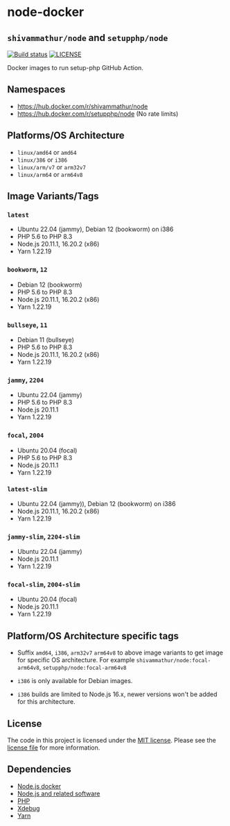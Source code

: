 # node-docker 
## `shivammathur/node` and `setupphp/node`

<a href="https://github.com/shivammathur/node-docker" title="Docker images to run setup-php GitHub Action"><img alt="Build status" src="https://github.com/shivammathur/node-docker/workflows/Build/badge.svg"></a>
<a href="https://github.com/shivammathur/node-docker/blob/main/LICENSE" title="license"><img alt="LICENSE" src="https://img.shields.io/badge/license-MIT-428f7e.svg"></a>

Docker images to run setup-php GitHub Action.

## Namespaces

- https://hub.docker.com/r/shivammathur/node
- https://hub.docker.com/r/setupphp/node (No rate limits)

## Platforms/OS Architecture

- `linux/amd64` or `amd64`
- `linux/386` or `i386`
- `linux/arm/v7` or `arm32v7`
- `linux/arm64` or `arm64v8`

## Image Variants/Tags

### `latest`

- Ubuntu 22.04 (jammy), Debian 12 (bookworm) on i386
- PHP 5.6 to PHP 8.3
- Node.js 20.11.1, 16.20.2 (x86)
- Yarn 1.22.19

### `bookworm`, `12`

- Debian 12 (bookworm)
- PHP 5.6 to PHP 8.3
- Node.js 20.11.1, 16.20.2 (x86)
- Yarn 1.22.19

### `bullseye`, `11`

- Debian 11 (bullseye)
- PHP 5.6 to PHP 8.3
- Node.js 20.11.1, 16.20.2 (x86)
- Yarn 1.22.19

### `jammy`, `2204`

- Ubuntu 22.04 (jammy)
- PHP 5.6 to PHP 8.3
- Node.js 20.11.1
- Yarn 1.22.19

### `focal`, `2004`

- Ubuntu 20.04 (focal)
- PHP 5.6 to PHP 8.3
- Node.js 20.11.1
- Yarn 1.22.19

### `latest-slim`

- Ubuntu 22.04 (jammy)), Debian 12 (bookworm) on i386
- Node.js 20.11.1, 16.20.2 (x86)
- Yarn 1.22.19

### `jammy-slim`, `2204-slim`

- Ubuntu 22.04 (jammy)
- Node.js 20.11.1
- Yarn 1.22.19

### `focal-slim`, `2004-slim`

- Ubuntu 20.04 (focal)
- Node.js 20.11.1
- Yarn 1.22.19

## Platform/OS Architecture specific tags

- Suffix `amd64`, `i386`, `arm32v7` `arm64v8` to above image variants to get image for specific OS architecture.
For example `shivammathur/node:focal-arm64v8`, `setupphp/node:focal-arm64v8`

- `i386` is only available for Debian images.
- `i386` builds are limited to Node.js 16.x, newer versions won't be added for this architecture.

## License

The code in this project is licensed under the [MIT license](http://choosealicense.com/licenses/mit/).
Please see the [license file](LICENSE) for more information.

## Dependencies
- [Node.js docker](https://github.com/nodejs/docker-node/blob/master/LICENSE)
- [Node.js and related software](https://github.com/nodejs/node/blob/master/LICENSE)
- [PHP](https://github.com/php/php-src/blob/master/LICENSE)
- [Xdebug](https://github.com/xdebug/xdebug/blob/master/LICENSE)
- [Yarn](https://github.com/yarnpkg/yarn/blob/master/LICENSE)
